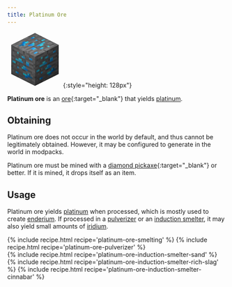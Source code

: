 ```yaml
---
title: Platinum Ore
---
```


![Platinum Ore](/assets/images/thermal-foundation/ore-platinum.png){:style="height: 128px"}


**Platinum ore** is an
[ore](https://minecraft.gamepedia.com/Ore){:target="_blank"} that yields
[platinum](/docs/thermal-foundation/metals-and-alloys/platinum/).


Obtaining
---------
Platinum ore does not occur in the world by default, and thus cannot be
legitimately obtained. However, it may be configured to generate in the world in
modpacks.

Platinum ore must be mined with a [diamond
pickaxe](https://minecraft.gamepedia.com/Pickaxe){:target="_blank"} or better.
If it is mined, it drops itself as an item.


Usage
-----
Platinum ore yields
[platinum](/docs/thermal-foundation/metals-and-alloys/platinum/) when processed,
which is mostly used to create
[enderium](/docs/thermal-foundation/metals-and-alloys/enderium/). If processed
in a [pulverizer](/docs/thermal-expansion/machines/pulverizer/) or an [induction
smelter](/docs/thermal-expansion/machines/induction-smelter/), it may also yield
small amounts of [iridium](/docs/thermal-foundation/metals-and-alloys/iridium/).

<div>
{% include recipe.html recipe='platinum-ore-smelting' %}
{% include recipe.html recipe='platinum-ore-pulverizer' %}<br />
{% include recipe.html recipe='platinum-ore-induction-smelter-sand' %}
{% include recipe.html recipe='platinum-ore-induction-smelter-rich-slag' %}
{% include recipe.html recipe='platinum-ore-induction-smelter-cinnabar' %}
</div>
